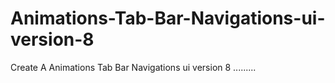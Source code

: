 # Animations-Tab-Bar-Navigations-ui-version-8
 Create A Animations Tab Bar Navigations ui version 8 .........
